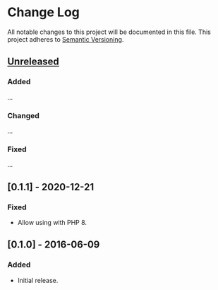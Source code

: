 # Change Log
All notable changes to this project will be documented in this file.
This project adheres to [Semantic Versioning](http://semver.org/).

## [Unreleased]
### Added
...

### Changed
...

### Fixed
...

## [0.1.1] - 2020-12-21
### Fixed
- Allow using with PHP 8.

## [0.1.0] - 2016-06-09
### Added
- Initial release.

[Unreleased]: https://github.com/console-helpers/svn-buddy/compare/v0.1.0...HEAD
